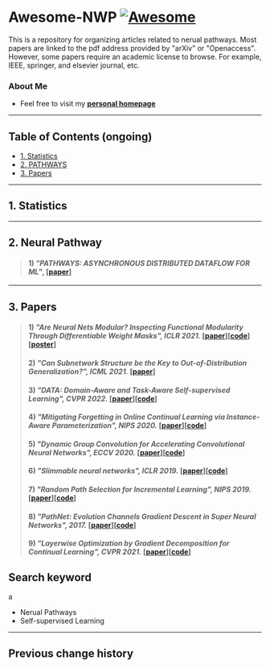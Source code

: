 # Awesome-NWP [![Awesome](https://cdn.rawgit.com/sindresorhus/awesome/d7305f38d29fed78fa85652e3a63e154dd8e8829/media/badge.svg)](https://github.com/zkcys001/Awesome-NWP/)

This is a repository for organizing articles related to nerual pathways. Most papers are linked to the pdf address provided by "arXiv" or "Openaccess". However, some papers require an academic license to browse. For example, IEEE, springer, and elsevier journal, etc.

### About Me
- Feel free to visit my **[personal homepage](http://home.ustc.edu.cn/~zkcys001/)**
<!-- 
### :high_brightness: Other awesome re-identification
- [Awesome Cross-Modality Person Re-Identification](https://github.com/bismex/Awesome-cross-modality-person-re-identification)
- [Awesome Vehicle Re-Identification](https://github.com/bismex/Awesome-vehicle-re-identification) -->

<!-- ### :high_brightness: Updated 2021-10-23
- ICCV2021 papers are online now [link](https://openaccess.thecvf.com/ICCV2021)
- PDF links to all ICCV2021 papers have been uploaded. -->

---

## Table of Contents (ongoing)

- [1. Statistics](#1-statistics)
- [2. PATHWAYS](#2-PATHWAYS)
- [3. Papers](#3-papers)

---


## 1. Statistics

<!-- | Conference  | Link | #Total | Person Re-ID | Vehicle Re-ID | Person search | Person image synthesis, generation, other Re-ID |
|---           |---   |---|---|---|---|---|
| ICCV2021 | [click](https://openaccess.thecvf.com/ICCV2021) | 34 | 24 | 2 | 4 | 4 |
| CVPR2021 | [click](https://openaccess.thecvf.com/CVPR2021) | 32 | 25 | 1 | 2 | 4 |
| ECCV2020 | [Click](https://eccv2020.eu/accepted-papers/) | 32 | 25 | 3 | 3 | 1 |
| CVPR2020 | [Click](http://openaccess.thecvf.com/CVPR2020.py) | 34 | 24 | 1 | 6 | 3 |
| ICCV2019 | [Click](http://openaccess.thecvf.com/ICCV2019.py) | 39 | 33 | 4 | 2 | - |
| CVPR2019 | [Click](http://openaccess.thecvf.com/CVPR2019.py) | 29 | 21 | 3 | 2 | 3 |
| ECCV2018 | [Click](http://openaccess.thecvf.com/ECCV2018.py)  | 19 | 15 | - | 4 | - |
| CVPR2018 | [Click](http://openaccess.thecvf.com/CVPR2018.py)  | 31 | 30 | 1 | - | - |
| ICCV2017 | [Click](http://openaccess.thecvf.com/ICCV2017.py)  | 16 | 14 | 1 | 1 | - |
| CVPR2017 | [Click](http://openaccess.thecvf.com/CVPR2017.py)  | 16 | 14 | - | 2 | - | -->

---

## 2. Neural Pathway

> #### 1) *"PATHWAYS: ASYNCHRONOUS DISTRIBUTED DATAFLOW FOR ML"*, [[paper](https://arxiv.org/pdf/2203.12533.pdf)] 

[//]: # (https://mp.weixin.qq.com/s/l5QpGRxYZiGi4ymFWBcr2Q)


---

## 3. Papers

> #### 1) *"Are Neural Nets Modular? Inspecting Functional Modularity Through Differentiable Weight Masks", ICLR 2021.* [[paper](https://arxiv.org/abs/2010.02066)][[code](https://github.com/RobertCsordas/modules)][[poster](https://people.idsia.ch/~csordas/poster_iclr2021.pdf)]
> #### 2) *"Can Subnetwork Structure be the Key to Out-of-Distribution Generalization?", ICML 2021.* [[paper](https://arxiv.org/pdf/2106.02890.pdf)]
> #### 3) *"DATA: Domain-Aware and Task-Aware Self-supervised Learning", CVPR 2022.* [[paper](https://arxiv.org/pdf/2203.09041.pdf)][[code](https://github.com/GAIA-vision/GAIA-ssl)]
> #### 4) *"Mitigating Forgetting in Online Continual Learning via Instance-Aware Parameterization", NIPS 2020.* [[paper](https://proceedings.neurips.cc/paper/2020/file/ca4b5656b7e193e6bb9064c672ac8dce-Paper.pdf)][[code](https://github.com/andyqmongo/InstAParam)]
> #### 5) *"Dynamic Group Convolution for Accelerating Convolutional Neural Networks", ECCV 2020.* [[paper](https://arxiv.org/pdf/2007.04242.pdf)][[code](https://github.com/zhuogege1943/dgc)]
> #### 6) *"Slimmable neural networks", ICLR 2019.* [[paper](https://arxiv.org/pdf/1812.08928.pdf)][[code](https://github.com/JiahuiYu/slimmable_networks)]
> #### 7) *"Random Path Selection for Incremental Learning", NIPS 2019.* [[paper](https://papers.nips.cc/paper/2019/hash/83da7c539e1ab4e759623c38d8737e9e-Abstract.html)][[code](https://github.com/brjathu/RPSnet)]
> #### 8) *"PathNet: Evolution Channels Gradient Descent in Super Neural Networks", 2017.* [[paper](https://arxiv.org/pdf/1701.08734.pdf)][[code](https://github.com/kimhc6028/pathnet-pytorch)]
> #### 9) *"Layerwise Optimization by Gradient Decomposition for Continual Learning", CVPR 2021.* [[paper](https://openaccess.thecvf.com/content/CVPR2021/papers/Tang_Layerwise_Optimization_by_Gradient_Decomposition_for_Continual_Learning_CVPR_2021_paper.pdf)][[code]()]

## Search keyword
a
- Nerual Pathways
- Self-supervised Learning

---

## Previous change history



